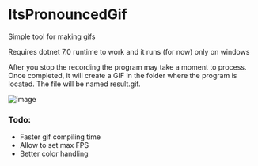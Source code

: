 # ItsPronouncedGif

Simple tool for making gifs

Requires dotnet 7.0 runtime to work and it runs (for now) only on windows

After you stop the recording the program may take a moment to process. Once completed, it will create a GIF in the folder where the program is located. The file will be named result.gif.

![image](https://github.com/user-attachments/assets/2c7f0316-11f2-4355-b27f-7f3aa5d87392)

### Todo:
- Faster gif compiling time
- Allow to set max FPS
- Better color handling
